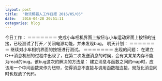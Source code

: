 ```yaml
---
layout: post
title:  "物流机器人工作日报 2016/05/05"
date:   2016-04-28 20:51:11
categories: blog
---
```


今日工作：
＝＝＝＝＝＝＝
完成小车相机界面上按钮与小车运动界面上按钮的链接，已经测试了打开／关闭电源功能，并未发现bug。
明天计划：
＝＝＝＝＝＝＝
继续对小车相机界面的按钮进行测试。
＝＝＝＝＝＝＝
出现的问题：
在建立C++消息机制的过程中出现了，在第二次发送消息的时候，会有某某某内存不能为read的bug。该bug这次的解决的方法是：
建立消息与函数之间的map时，应该用一个中间函数来作为纽带，使得消息不直接与调用函数相连接，规范化消息同时也规范了代码。

